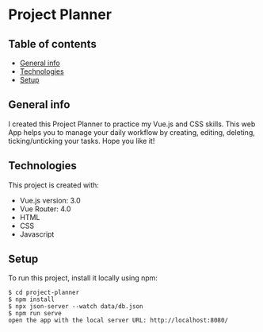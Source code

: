 # Project Planner

## Table of contents

- [General info](#general-info)
- [Technologies](#technologies)
- [Setup](#setup)

## General info

I created this Project Planner to practice my Vue.js and CSS skills.
This web App helps you to manage your daily workflow by creating, editing, deleting, ticking/unticking your tasks.
Hope you like it!

## Technologies

This project is created with:

- Vue.js version: 3.0
- Vue Router: 4.0
- HTML
- CSS
- Javascript

## Setup

To run this project, install it locally using npm:

```
$ cd project-planner
$ npm install
$ npx json-server --watch data/db.json
$ npm run serve
open the app with the local server URL: http://localhost:8080/

```
